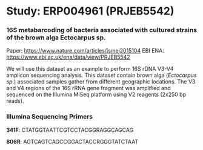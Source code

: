 # Study: ERP004961 (PRJEB5542) 
### 16S metabarcoding of bacteria associated with cultured strains of the brown alga Ectocarpus sp.
Paper: https://www.nature.com/articles/ismej2015104
EBI ENA: https://www.ebi.ac.uk/ena/data/view/PRJEB5542

We will use this dataset as an example to perform 16S rDNA V3-V4 amplicon sequencing analysis. This dataset contain brown alga (*Ectocarpus sp.*) associated samples gather from different geographic locations. The V3 and V4 regions of the 16S rRNA gene fragment was amplified and sequenced on the Illumina MiSeq platform using V2 reagents (2x250 bp reads).

### Illumina Sequencing Primers

**341F**: CTATGGTAATTCGTCCTACGGRAGGCAGCAG

**806R**: AGTCAGTCAGCCGGACTACCRGGGTATCTAAT
